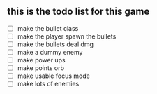 ## this is the todo list for this game
- [ ] make the bullet class
- [ ] make the player spawn the bullets
- [ ] make the bullets deal dmg
- [ ] make a dummy enemy
- [ ] make power ups
- [ ] make points orb
- [ ] make usable focus mode
- [ ] make lots of enemies
